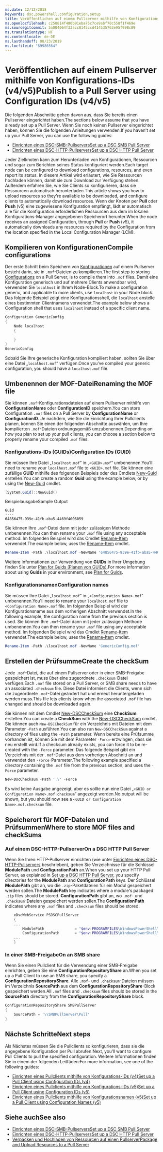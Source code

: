 ```yaml
---
ms.date: 12/12/2018
keywords: dsc,powershell,configuration,setup
title: Veröffentlichen auf einem Pullserver mithilfe von Konfigurations-IDs (v4/v5)
ms.openlocfilehash: c258814f480b91eba75c7ce9abf70c558f1f469e
ms.sourcegitcommit: 5a004064f33acc0145ccd414535763e95f998c89
ms.translationtype: HT
ms.contentlocale: de-DE
ms.lasthandoff: 08/23/2019
ms.locfileid: "69986564"
---
```

# <a name="publish-to-a-pull-server-using-configuration-ids-v4v5"></a><span data-ttu-id="7206c-103">Veröffentlichen auf einem Pullserver mithilfe von Konfigurations-IDs (v4/v5)</span><span class="sxs-lookup"><span data-stu-id="7206c-103">Publish to a Pull Server using Configuration IDs (v4/v5)</span></span>

<span data-ttu-id="7206c-104">Die folgenden Abschnitte gehen davon aus, dass Sie bereits einen Pullserver eingerichtet haben.</span><span class="sxs-lookup"><span data-stu-id="7206c-104">The sections below assume that you have already set up a Pull Server.</span></span> <span data-ttu-id="7206c-105">Wenn Sie noch keinen Pullserver eingerichtet haben, können Sie die folgenden Anleitungen verwenden:</span><span class="sxs-lookup"><span data-stu-id="7206c-105">If you haven't set up your Pull Server, you can use the following guides:</span></span>

- [<span data-ttu-id="7206c-106">Einrichten eines DSC-SMB-Pullservers</span><span class="sxs-lookup"><span data-stu-id="7206c-106">Set up a DSC SMB Pull Server</span></span>](pullServerSmb.md)
- [<span data-ttu-id="7206c-107">Einrichten eines DSC-HTTP-Pullservers</span><span class="sxs-lookup"><span data-stu-id="7206c-107">Set up a DSC HTTP Pull Server</span></span>](pullServer.md)

<span data-ttu-id="7206c-108">Jeder Zielknoten kann zum Herunterladen von Konfigurationen, Ressourcen und sogar zum Berichten seines Status konfiguriert werden.</span><span class="sxs-lookup"><span data-stu-id="7206c-108">Each target node can be configured to download configurations, resources, and even report its status.</span></span> <span data-ttu-id="7206c-109">In diesem Artikel wird erläutert, wie Sie Ressourcen hochladen können, damit sie zum Download zur Verfügung stehen. Außerdem erfahren Sie, wie Sie Clients so konfigurieren, dass sie Ressourcen automatisch herunterladen.</span><span class="sxs-lookup"><span data-stu-id="7206c-109">This article shows you how to upload resources so they're available to be downloaded, and configure clients to automatically download resources.</span></span> <span data-ttu-id="7206c-110">Wenn der Knoten per **Pull** oder **Push** (v5) eine zugewiesene Konfiguration empfängt, lädt er automatisch alle für die Konfiguration erforderlichen Ressourcen aus dem im lokalen Konfigurations-Manager angegebenen Speicherort herunter.</span><span class="sxs-lookup"><span data-stu-id="7206c-110">When the node receives an assigned Configuration, through **Pull** or **Push** (v5), it automatically downloads any resources required by the Configuration from the location specified in the Local Configuration Manager (LCM).</span></span>

## <a name="compile-configurations"></a><span data-ttu-id="7206c-111">Kompilieren von Konfigurationen</span><span class="sxs-lookup"><span data-stu-id="7206c-111">Compile configurations</span></span>

<span data-ttu-id="7206c-112">Der erste Schritt beim Speichern von [Konfigurationen](../configurations/configurations.md) auf einem Pullserver besteht darin, sie in `.mof`-Dateien zu kompilieren.</span><span class="sxs-lookup"><span data-stu-id="7206c-112">The first step to storing [Configurations](../configurations/configurations.md) on a Pull Server, is to compile them into `.mof` files.</span></span> <span data-ttu-id="7206c-113">Damit eine Konfiguration generisch und auf mehrere Clients anwendbar wird, verwenden Sie `localhost` in Ihrem Node-Block.</span><span class="sxs-lookup"><span data-stu-id="7206c-113">To make a configuration generic, and applicable to more clients, use `localhost` in your Node block.</span></span> <span data-ttu-id="7206c-114">Das folgende Beispiel zeigt eine Konfigurationsshell, die `localhost` anstelle eines bestimmten Clientnamens verwendet.</span><span class="sxs-lookup"><span data-stu-id="7206c-114">The example below shows a Configuration shell that uses `localhost` instead of a specific client name.</span></span>

```powershell
Configuration GenericConfig
{
    Node localhost
    {

    }
}
GenericConfig
```

<span data-ttu-id="7206c-115">Sobald Sie Ihre generische Konfiguration kompiliert haben, sollten Sie über eine Datei „`localhost.mof`“ verfügen.</span><span class="sxs-lookup"><span data-stu-id="7206c-115">Once you've compiled your generic configuration, you should have a `localhost.mof` file.</span></span>

## <a name="renaming-the-mof-file"></a><span data-ttu-id="7206c-116">Umbenennen der MOF-Datei</span><span class="sxs-lookup"><span data-stu-id="7206c-116">Renaming the MOF file</span></span>

<span data-ttu-id="7206c-117">Sie können `.mof`-Konfigurationsdateien auf einem Pullserver mithilfe von **ConfigurationName** oder **ConfigurationID** speichern.</span><span class="sxs-lookup"><span data-stu-id="7206c-117">You can store Configuration `.mof` files on a Pull Server by **ConfigurationName** or **ConfigurationID**.</span></span> <span data-ttu-id="7206c-118">Je nachdem, wie Sie die Einrichtung Ihrer Pullclients planen, können Sie einen der folgenden Abschnitte auswählen, um Ihre kompilierten `.mof`-Dateien ordnungsgemäß umzubenennen.</span><span class="sxs-lookup"><span data-stu-id="7206c-118">Depending on how you plan to set up your pull clients, you can choose a section below to properly rename your compiled `.mof` files.</span></span>

### <a name="configuration-ids-guid"></a><span data-ttu-id="7206c-119">Konfigurations-IDs (GUIDs)</span><span class="sxs-lookup"><span data-stu-id="7206c-119">Configuration IDs (GUID)</span></span>

<span data-ttu-id="7206c-120">Sie müssen Ihre Datei „`localhost.mof`“ in „`<GUID>.mof`“ umbenennen.</span><span class="sxs-lookup"><span data-stu-id="7206c-120">You'll need to rename your `localhost.mof` file to `<GUID>.mof` file.</span></span> <span data-ttu-id="7206c-121">Sie können eine zufällige **GUID** mithilfe des folgenden Beispiels oder des Cmdlets [New-Guid](/powershell/module/microsoft.powershell.utility/new-guid) erstellen.</span><span class="sxs-lookup"><span data-stu-id="7206c-121">You can create a random **Guid** using the example below, or by using the [New-Guid](/powershell/module/microsoft.powershell.utility/new-guid) cmdlet.</span></span>

```powershell
[System.Guid]::NewGuid()
```

<span data-ttu-id="7206c-122">Beispielausgabe</span><span class="sxs-lookup"><span data-stu-id="7206c-122">Sample Output</span></span>

```Output
Guid
----
64856475-939e-41fb-aba5-4469f4006059
```

<span data-ttu-id="7206c-123">Sie können Ihre `.mof`-Datei dann mit jeder zulässigen Methode umbenennen.</span><span class="sxs-lookup"><span data-stu-id="7206c-123">You can then rename your `.mof` file using any acceptable method.</span></span> <span data-ttu-id="7206c-124">Im folgenden Beispiel wird das Cmdlet [Rename-Item](/powershell/module/microsoft.powershell.management/rename-item) verwendet.</span><span class="sxs-lookup"><span data-stu-id="7206c-124">The example below, uses the [Rename-Item](/powershell/module/microsoft.powershell.management/rename-item) cmdlet.</span></span>

```powershell
Rename-Item -Path .\localhost.mof -NewName '64856475-939e-41fb-aba5-4469f4006059.mof'
```

<span data-ttu-id="7206c-125">Weitere Informationen zur Verwendung von **GUIDs** in Ihrer Umgebung finden Sie unter [Plan for Guids (Planen von GUIDs)](/powershell/dsc/secureserver#guids).</span><span class="sxs-lookup"><span data-stu-id="7206c-125">For more information about using **Guids** in your environment, see [Plan for Guids](/powershell/dsc/secureserver#guids).</span></span>

### <a name="configuration-names"></a><span data-ttu-id="7206c-126">Konfigurationsnamen</span><span class="sxs-lookup"><span data-stu-id="7206c-126">Configuration names</span></span>

<span data-ttu-id="7206c-127">Sie müssen Ihre Datei „`localhost.mof`“ in „`<Configuration Name>.mof`“ umbenennen.</span><span class="sxs-lookup"><span data-stu-id="7206c-127">You'll need to rename your `localhost.mof` file to `<Configuration Name>.mof` file.</span></span> <span data-ttu-id="7206c-128">Im folgenden Beispiel wird der Konfigurationsname aus dem vorherigen Abschnitt verwendet.</span><span class="sxs-lookup"><span data-stu-id="7206c-128">In the following example, the configuration name from the previous section is used.</span></span> <span data-ttu-id="7206c-129">Sie können Ihre `.mof`-Datei dann mit jeder zulässigen Methode umbenennen.</span><span class="sxs-lookup"><span data-stu-id="7206c-129">You can then rename your `.mof` file using any acceptable method.</span></span> <span data-ttu-id="7206c-130">Im folgenden Beispiel wird das Cmdlet [Rename-Item](/powershell/module/microsoft.powershell.management/rename-item) verwendet.</span><span class="sxs-lookup"><span data-stu-id="7206c-130">The example below, uses the [Rename-Item](/powershell/module/microsoft.powershell.management/rename-item) cmdlet.</span></span>

```powershell
Rename-Item -Path .\localhost.mof -NewName 'GenericConfig.mof'
```

## <a name="create-the-checksum"></a><span data-ttu-id="7206c-131">Erstellen der Prüfsumme</span><span class="sxs-lookup"><span data-stu-id="7206c-131">Create the checkSum</span></span>

<span data-ttu-id="7206c-132">Jede `.mof`-Datei, die auf einem Pullserver oder in einer SMB-Freigabe gespeichert ist, muss über eine zugeordnete `.checksum`-Datei verfügen.</span><span class="sxs-lookup"><span data-stu-id="7206c-132">Each `.mof` file stored on a Pull Server, or SMB share needs to have an associated `.checksum` file.</span></span>
<span data-ttu-id="7206c-133">Diese Datei informiert die Clients, wenn sich die zugeordnete `.mof`-Datei geändert hat und erneut heruntergeladen werden muss.</span><span class="sxs-lookup"><span data-stu-id="7206c-133">This file lets clients know when the associated `.mof` file has changed and should be downloaded again.</span></span>

<span data-ttu-id="7206c-134">Sie können mit dem Cmdlet [New-DSCCheckSum](/powershell/module/psdesiredstateconfiguration/new-dscchecksum) eine **CheckSum** erstellen.</span><span class="sxs-lookup"><span data-stu-id="7206c-134">You can create a **CheckSum** with the [New-DSCCheckSum](/powershell/module/psdesiredstateconfiguration/new-dscchecksum) cmdlet.</span></span> <span data-ttu-id="7206c-135">Sie können auch `New-DSCCheckSum` für ein Verzeichnis mit Dateien mit dem Parameter `-Path` ausführen.</span><span class="sxs-lookup"><span data-stu-id="7206c-135">You can also run `New-DSCCheckSum` against a directory of files using the `-Path` parameter.</span></span>
<span data-ttu-id="7206c-136">Wenn bereits eine Prüfsumme vorhanden ist, können Sie mit dem Parameter `-Force` erzwingen, dass sie neu erstellt wird.</span><span class="sxs-lookup"><span data-stu-id="7206c-136">If a checksum already exists, you can force it to be re-created with the `-Force` parameter.</span></span> <span data-ttu-id="7206c-137">Das folgende Beispiel gibt ein Verzeichnis mit der `.mof`-Datei aus dem vorherigen Abschnitt an und verwendet den `-Force`-Parameter.</span><span class="sxs-lookup"><span data-stu-id="7206c-137">The following example specified a directory containing the `.mof` file from the previous section, and uses the `-Force` parameter.</span></span>

```powershell
New-DscChecksum -Path '.\' -Force
```

<span data-ttu-id="7206c-138">Es wird keine Ausgabe angezeigt, aber es sollte nun eine Datei „`<GUID or Configuration Name>.mof.checksum`“ angezeigt werden.</span><span class="sxs-lookup"><span data-stu-id="7206c-138">No output will be shown, but you should now see a `<GUID or Configuration Name>.mof.checksum` file.</span></span>

## <a name="where-to-store-mof-files-and-checksums"></a><span data-ttu-id="7206c-139">Speicherort für MOF-Dateien und Prüfsummen</span><span class="sxs-lookup"><span data-stu-id="7206c-139">Where to store MOF files and checkSums</span></span>

### <a name="on-a-dsc-http-pull-server"></a><span data-ttu-id="7206c-140">Auf einem DSC-HTTP-Pullserver</span><span class="sxs-lookup"><span data-stu-id="7206c-140">On a DSC HTTP Pull Server</span></span>

<span data-ttu-id="7206c-141">Wenn Sie Ihren HTTP-Pullserver einrichten (wie unter [Einrichten eines DSC-HTTP-Pullservers](pullServer.md) beschrieben), geben Sie Verzeichnisse für die Schlüssel **ModulePath** und **ConfigurationPath** an.</span><span class="sxs-lookup"><span data-stu-id="7206c-141">When you set up your HTTP Pull Server, as explained in [Set up a DSC HTTP Pull Server](pullServer.md), you specify directories for the **ModulePath** and **ConfigurationPath** keys.</span></span> <span data-ttu-id="7206c-142">Der Schlüssel **ModulePath** gibt an, wo die `.zip`-Paketdateien für ein Modul gespeichert werden sollen.</span><span class="sxs-lookup"><span data-stu-id="7206c-142">The **ModulePath** key indicates where a module's packaged `.zip` files should be stored.</span></span> <span data-ttu-id="7206c-143">**ConfigurationPath** gibt an, wo `.mof`- und `.checksum`-Dateien gespeichert werden sollen.</span><span class="sxs-lookup"><span data-stu-id="7206c-143">The **ConfigurationPath** indicates where any `.mof` files and `.checksum` files should be stored.</span></span>

```powershell
    xDscWebService PSDSCPullServer
    {
    ...
        ModulePath              = "$env:PROGRAMFILES\WindowsPowerShell\DscService\Modules"
        ConfigurationPath       = "$env:PROGRAMFILES\WindowsPowerShell\DscService\Configuration"
    ...
    }

```

### <a name="on-an-smb-share"></a><span data-ttu-id="7206c-144">In einer SMB-Freigabe</span><span class="sxs-lookup"><span data-stu-id="7206c-144">On an SMB share</span></span>

<span data-ttu-id="7206c-145">Wenn Sie einen Pullclient für die Verwendung einer SMB-Freigabe einrichten, geben Sie eine **ConfigurationRepositoryShare** an.</span><span class="sxs-lookup"><span data-stu-id="7206c-145">When you set up a Pull Client to use an SMB share, you specify a **ConfigurationRepositoryShare**.</span></span>
<span data-ttu-id="7206c-146">Alle `.mof`- und `.checksum`-Dateien müssen im Verzeichnis **SourcePath** aus dem **ConfigurationRepositoryShare**-Block gespeichert werden.</span><span class="sxs-lookup"><span data-stu-id="7206c-146">All `.mof` files and `.checksum` files should be stored in the **SourcePath** directory from the **ConfigurationRepositoryShare** block.</span></span>

```powershell
ConfigurationRepositoryShare SMBPullServer
{
    SourcePath = '\\SMBPullServer\Pull'
}
```

## <a name="next-steps"></a><span data-ttu-id="7206c-147">Nächste Schritte</span><span class="sxs-lookup"><span data-stu-id="7206c-147">Next steps</span></span>

<span data-ttu-id="7206c-148">Als Nächstes müssen Sie die Pullclients so konfigurieren, dass sie die angegebene Konfiguration per Pull abrufen.</span><span class="sxs-lookup"><span data-stu-id="7206c-148">Next, you'll want to configure Pull Clients to pull the specified configuration.</span></span> <span data-ttu-id="7206c-149">Weitere Informationen finden Sie in einem der folgenden Leitfäden:</span><span class="sxs-lookup"><span data-stu-id="7206c-149">For more information, see one of the following guides:</span></span>

- [<span data-ttu-id="7206c-150">Einrichten eines Pullclients mithilfe von Konfigurations-IDs (v4)</span><span class="sxs-lookup"><span data-stu-id="7206c-150">Set up a Pull Client using Configuration IDs (v4)</span></span>](pullClientConfigId4.md)
- [<span data-ttu-id="7206c-151">Einrichten eines Pullclients mithilfe von Konfigurations-IDs (v5)</span><span class="sxs-lookup"><span data-stu-id="7206c-151">Set up a Pull Client using Configuration IDs (v5)</span></span>](pullClientConfigId.md)
- [<span data-ttu-id="7206c-152">Einrichten eines Pullclients mithilfe von Konfigurationsnamen (v5)</span><span class="sxs-lookup"><span data-stu-id="7206c-152">Set up a Pull Client using Configuration Names (v5)</span></span>](pullClientConfigNames.md)

## <a name="see-also"></a><span data-ttu-id="7206c-153">Siehe auch</span><span class="sxs-lookup"><span data-stu-id="7206c-153">See also</span></span>

- [<span data-ttu-id="7206c-154">Einrichten eines DSC-SMB-Pullservers</span><span class="sxs-lookup"><span data-stu-id="7206c-154">Set up a DSC SMB Pull Server</span></span>](pullServerSmb.md)
- [<span data-ttu-id="7206c-155">Einrichten eines DSC-HTTP-Pullservers</span><span class="sxs-lookup"><span data-stu-id="7206c-155">Set up a DSC HTTP Pull Server</span></span>](pullServer.md)
- [<span data-ttu-id="7206c-156">Verpacken und Hochladen von Ressourcen auf einen Pullserver</span><span class="sxs-lookup"><span data-stu-id="7206c-156">Package and Upload Resources to a Pull Server</span></span>](package-upload-resources.md)
